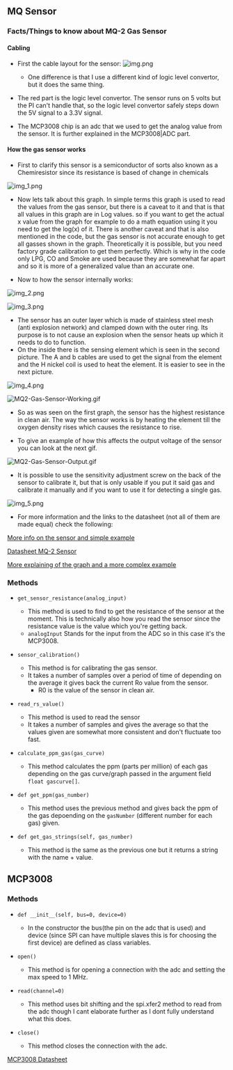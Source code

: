 ## MQ Sensor

### Facts/Things to know about MQ-2 Gas Sensor

#### Cabling

- First the cable layout for the sensor: ![img.png](img.png)
    - One difference is that I use a different kind of logic level convertor, but it does the same thing.
    
- The red part is the logic level convertor. The sensor runs on 5 volts but the PI can't handle that, 
so the logic level convertor safely steps down the 5V signal to a 3.3V signal.
- The MCP3008 chip is an adc that we used to get the analog value from the sensor. 
  It is further explained in the MCP3008|ADC part.
  
#### How the gas sensor works

- First to clarify this sensor is a semiconductor of sorts also known as a Chemiresistor since its resistance is 
  based of change in chemicals

![img_1.png](img_1.png)

- Now lets talk about this graph. In simple terms this graph is used to read the values from the gas sensor, but 
there is a caveat to it and that is that all values in this graph are in Log values. so if you want to get the actual
  x value from the graph for example to do a math equation using it you need to get the log(x) of it.
  There is another caveat and that is also mentioned in the code, but the gas sensor is not accurate enough to get all
  gasses shown in the graph. Theoretically it is possible, but you need factory grade calibration to get them perfectly.
  Which is why in the code only LPG, CO and Smoke are used because they are somewhat far apart and so it is more of a
  generalized value than an accurate one.
  

- Now to how the sensor internally works: 

![img_2.png](img_2.png)


![img_3.png](img_3.png)

- The sensor has an outer layer which is made of stainless steel mesh (anti explosion network) and clamped down with the 
outer ring. Its purpose is to not cause an explosion when the sensor heats up which it needs to do to function. 
- On the inside there is the sensing element which is seen in the second picture. The A and b cables are used
to get the signal from the element and the H nickel coil is used to heat the element. It is easier to see in the 
  next picture.
  
![img_4.png](img_4.png)

![MQ2-Gas-Sensor-Working.gif](MQ2-Gas-Sensor-Working.gif)

- So as was seen on the first graph, the sensor has the highest resistance in clean air. The way the sensor works 
is by heating the element till the oxygen density rises which causes the resistance to rise.
  
- To give an example of how this affects the output voltage of the sensor you can look at the next gif.

![MQ2-Gas-Sensor-Output.gif](MQ2-Gas-Sensor-Output.gif)

- It is possible to use the sensitivity adjustment screw on the back of the sensor to calibrate it, but that is
  only usable if you put it said gas and calibrate it manually and if you want to use it for detecting a single gas. 
  
![img_5.png](img_5.png)

- For more information and the links to the datasheet (not all of them are made equal) check the following:

[More info on the sensor and simple example](https://lastminuteengineers.com/mq2-gas-senser-arduino-tutorial/)

[Datasheet MQ-2 Sensor](http://sandboxelectronics.com/files/SEN-000004/MQ-2.pdf)

[More explaining of the graph and a more complex example](https://ioct.tech/edu/sites/default/files/2019-04/MQ-2%20Gas%20Sensor%20-%20Informational.pdf)

### Methods

- `get_sensor_resistance(analog_input)`
    - This method is used to find to get the resistance of the sensor at the moment.
    This is technically also how you read the sensor since the resistance value is the value which you're getting back.
    - `analogInput` Stands for the input from the ADC so in this case it's the MCP3008.
      
- `sensor_calibration()`
    - This method is for calibrating the gas sensor.
    - It takes a number of samples over a period of time of depending on the average it gives back the
    current Ro value from the sensor.
      - R0 is the value of the sensor in clean air. 
    
- `read_rs_value()`
    - This method is used to read the sensor
    - It takes a number of samples and gives the average so
    that the values given are somewhat more consistent and don't fluctuate too fast.

- `calculate_ppm_gas(gas_curve)`
    - This method calculates the ppm (parts per million) of each gas depending on the gas curve/graph
    passed in the argument field `float gascurve[]`.
      
- `def get_ppm(gas_number)`
    - This method uses the previous method and gives back the ppm of the gas depoending on 
    the `gasNumber` (different number for each gas) given. 
      
- `def get_gas_strings(self, gas_number)`
    - This method is the same as the previous one but it returns a string with the name + value.
  
## MCP3008

### Methods

- `def __init__(self, bus=0, device=0)`
  - In the constructor the bus(the pin on the adc that is used) and device 
    (since SPI can have multiple slaves this is for choosing the first device) are defined as class
    variables.
    
- `open()`
  - This method is for opening a connection with the adc and setting the max speed to 1 MHz.
  
- `read(channel=0)`
  - This method uses bit shifting and the spi.xfer2 method to read from the adc though I
  cant elaborate further as I dont fully understand what this does. 
    
- `close()`
  - This method closes the connection with the adc.

[MCP3008 Datasheet](https://cdn-shop.adafruit.com/datasheets/MCP3008.pdf)
